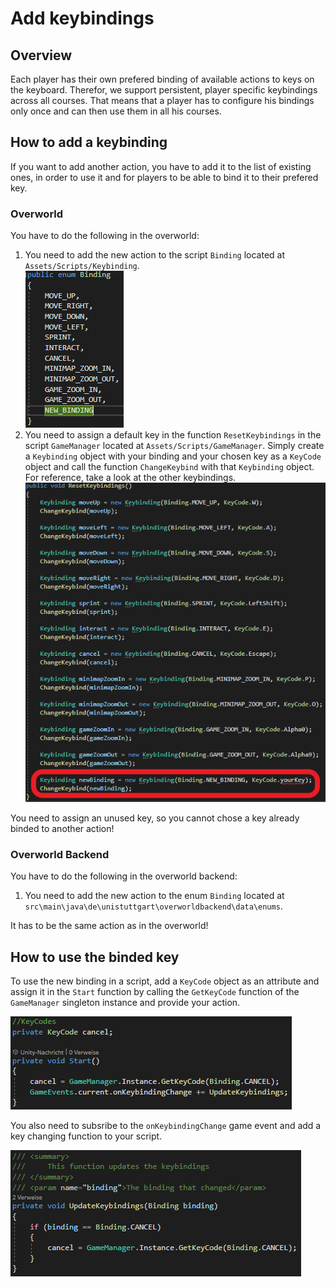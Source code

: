 # Add keybindings

## Overview

Each player has their own prefered binding of available actions to keys on the keyboard. Therefor, we support persistent, player specific keybindings across all courses. That means that a player has to configure his bindings only once and can then use them in all his courses.

## How to add a keybinding

If you want to add another action, you have to add it to the list of existing ones, in order to use it and for players to be able to bind it to their prefered key.

### Overworld

You have to do the following in the overworld:

1. You need to add the new action to the script `Binding` located at `Assets/Scripts/Keybinding`.  
![Bindings enum](assets/keybindings-bindings-enum.webp)
2. You need to assign a default key in the function `ResetKeybindings` in the script `GameManager` located at `Assets/Scripts/GameManager`. Simply create a `Keybinding` object with your binding and your chosen key as a `KeyCode` object and call the function `ChangeKeybind` with that `Keybinding` object. For reference, take a look at the other keybindings.  
![Default binding](assets/keybindings-default-binding.webp)

You need to assign an unused key, so you cannot chose a key already binded to another action!

### Overworld Backend

You have to do the following in the overworld backend:

1. You need to add the new action to the enum `Binding` located at `src\main\java\de\unistuttgart\overworldbackend\data\enums`.

It has to be the same action as in the overworld!

## How to use the binded key

To use the new binding in a script, add a `KeyCode` object as an attribute and assign it in the `Start` function by calling the `GetKeyCode` function of the `GameManager` singleton instance and provide your action.

![Using a binding](assets/keybindings-usage.webp)

You also need to subsribe to the `onKeybindingChange` game event and add a key changing function to your script.

![Update Function](assets/keybindings-update-function.webp)

